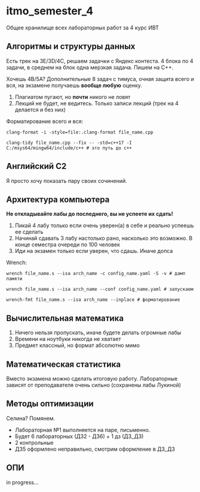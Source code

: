 # itmo_semester_4
Общее хранилище всех лабораторных работ за 4 курс ИВТ

## Алгоритмы и структуры данных

Есть трек на 3E/3D/4C, решаем задачки с Яндекс контеста. 4 блока по 4 задачи, в среднем на блок одна мерзкая задача. Пишем на С++.

Хочешь 4B/5A? Дополнительные 8 задач с тимуса, очная защита всего и вся, на экзамене получаешь **вообще любую** оценку.

1. Плагиатом пугают, но **почти** никого не ловят
2. Лекций не будет, не ведитесь. Только записи лекций (трек на 4 делается и без них)

Форматирование всего и вся:
```
clang-format -i -style=file:.clang-format file_name.cpp
```
```
clang-tidy file_name.cpp --fix -- -std=c++17 -I C:/msys64/mingw64/include/c++ # это путь до с++
```

## Английский C2

Я просто хочу показать пару своих сочинений. 

## Архитектура компьютера

**Не откладывайте лабы до последнего, вы не успеете их сдать!**

1. Пикай 4 лабу только если очень уверен(а) в себе и реально успеешь ее сделать
2. Начинай сдавать 3 лабу настолько рано, насколько это возможно. В конце семестра очереди по 100 человек
3. Иди на экзамен только если уверен, что сдашь. Иначе допса

Wrench:
```
wrench file_name.s --isa arch_name -c config_name.yaml -S -v # дамп памяти
```
```
wrench file_name.s --isa arch_name --conf config_name.yaml # запускаем
```
```
wrench-fmt file_name.s --isa arch_name --inplace # форматирование
```

## Вычислительная математика 

1. Ничего нельзя пропускать, иначе будете делать огромные лабы
2. Времени на ноутбуки никогда не хватает
3. Предмет классный, но формат абсолютно мимо

## Математическая статистика

Вместо экзамена можно сделать итоговую работу. Лабораторные зависят от преподавателя очень сильно (сохранены лабы Лукиной)

## Методы оптимизации

Селина? Помянем.  
- Лабораторная №1 выполняется на паре, письменно.
- Будет 6 лабораторных (ДЗ2 - ДЗ6) + 1 дз (ДЗ_ДЗ)
- 2 контрольные
- ДЗ5 оформлено неправильно, смотрим оформление в ДЗ_ДЗ

## ОПИ

in progress...